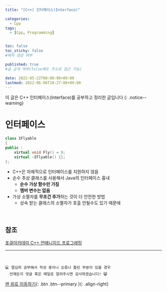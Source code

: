 ```yaml
---
title: "[C++] 인터페이스(Interface)" 

categories:
  - Cpp
tags:
  - [Cpp, Programming]


toc: false
toc_sticky: false
#목차 생성 여부

published: true
#글 공개 여부(false해도 주소로 접근 가능)

date: 2022-05-22T00:00:00+09:00
lastmod: 2022-06-06T10:27:00+09:00
---
```


이 글은 C++ 인터페이스(Interface)를 공부하고 정리한 글입니다
{: .notice--warning}

# 인터페이스

```cpp
class IFlyable
{
public :
    virtual void Fly() = 0;
    virtual ~IFlyable() {};
};
```

- C++은 자체적으로 인터페이스를 지원하지 않음
- 순수 추상 클래스를 사용해서 Java의 인터페이스 흉내
  - **순수 가상 함수만 가짐**
  - **멤버 변수는 없음**
- 가상 소멸자를 **무조건 추가**하는 것이 더 안전한 방법
  - 상속 받는 클래스의 소멸자가 호출 안될수도 있기 때문에

<br>

## 참조
[포큐아카데미 C++ 언매니지드 프로그래밍](https://pocu-ko.teachable.com/p/comp3200)

***
<br>

    💻 열심히 공부해서 작성 중이니 오류나 틀린 부분이 있을 경우 
      언제든지 댓글 혹은 메일로 알려주시면 감사하겠습니다! 😸

[맨 위로 이동하기](#){: .btn .btn--primary }{: .align-right}